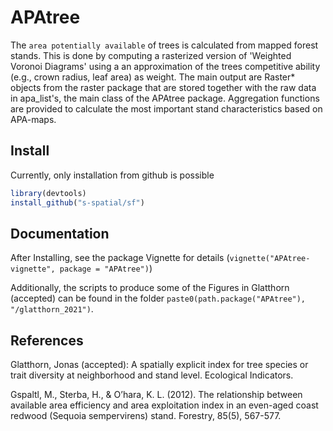 # APAtree

The `area potentially available` of trees is calculated from
  mapped forest stands. This is done by computing a rasterized version of
  'Weighted Voronoi Diagrams' using a an approximation of the trees competitive
  ability (e.g., crown radius, leaf area) as weight. The main output are Raster*
  objects from the raster package that are stored together with the raw data in
  apa_list's, the main class of the APAtree package. Aggregation functions are
  provided to calculate the most important stand characteristics based on APA-maps.
  
## Install

Currently, only installation from github is possible
```r
library(devtools)
install_github("s-spatial/sf")
```

## Documentation

After Installing, see the package Vignette for details (`vignette("APAtree-vignette", package = "APAtree")`)

Additionally, the scripts to produce some of the Figures in Glatthorn (accepted) can be found
in the folder `paste0(path.package("APAtree"), "/glatthorn_2021")`.

## References

Glatthorn, Jonas (accepted): A spatially explicit index for tree species or trait diversity
at neighborhood and stand level. Ecological Indicators.

Gspaltl, M., Sterba, H., & O’hara, K. L. (2012). The relationship
between available area efficiency and area exploitation index in an even-aged
coast redwood (Sequoia sempervirens) stand. Forestry, 85(5), 567-577.

